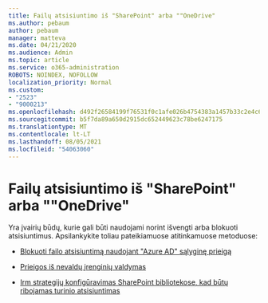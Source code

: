 ```yaml
---
title: Failų atsisiuntimo iš "SharePoint" arba ""OneDrive"
ms.author: pebaum
author: pebaum
manager: matteva
ms.date: 04/21/2020
ms.audience: Admin
ms.topic: article
ms.service: o365-administration
ROBOTS: NOINDEX, NOFOLLOW
localization_priority: Normal
ms.custom:
- "2523"
- "9000213"
ms.openlocfilehash: d492f26584199f76531f0c1afe026b4754383a1457b33c2e4c643fb13977b319
ms.sourcegitcommit: b5f7da89a650d2915dc652449623c78be6247175
ms.translationtype: MT
ms.contentlocale: lt-LT
ms.lasthandoff: 08/05/2021
ms.locfileid: "54063060"
---
```

# <a name="prevent-files-from-being-downloaded-from-sharepoint-or-onedrive"></a>Failų atsisiuntimo iš "SharePoint" arba ""OneDrive"

Yra įvairių būdų, kurie gali būti naudojami norint išvengti arba blokuoti atsisiuntimus. Apsilankykite toliau pateikiamuose atitinkamuose metoduose:

- [Blokuoti failo atsisiuntimą naudojant "Azure AD" sąlyginę prieigą](https://docs.microsoft.com/cloud-app-security/use-case-proxy-block-session-aad#create-a-block-download-policy-for-unmanaged-devices)

- [Prieigos iš nevaldų įrenginių valdymas](https://docs.microsoft.com/sharepoint/control-access-from-unmanaged-devices)

- [Irm strategijų konfigūravimas SharePoint bibliotekose, kad būtų ribojamas turinio atsisiuntimas](https://docs.microsoft.com/microsoft-365/compliance/set-up-irm-in-sp-admin-center)
